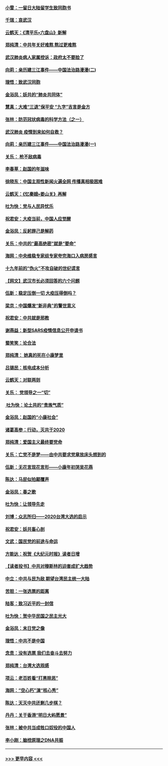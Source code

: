 #### [小雪：一留日大陆留学生致同胞书](../pages/nsc993/n11834624.md?t=02010633) 
#### [千瑞：哀武汉](../pages/nsc993/n11833647.md?t=02010633) 
#### [云鹤天：《清平乐▪六盘山》新解](../pages/nsc993/n11833611.md?t=02010633) 
#### [郑纯清：中共年关好难熬 熬过更难熬](../pages/nsc993/n11833489.md?t=02010633) 
#### [武汉肺炎病人家属控诉：政府太不要脸了](../pages/nsc993/n11833205.md?t=02010633) 
#### [向莉：亲历建三江事件——中国法治路漫漫(二)](../pages/nsc993/n11829102.md?t=02010633) 
#### [理悟：致武汉同胞](../pages/nsc993/n11831522.md?t=02010633) 
#### [金浴凤：妖共的“肺炎共同体”](../pages/nsc993/n11829448.md?t=02010633) 
#### [慧真：大难“三退”保平安 “九字”吉言是金方](../pages/nsc993/n11829501.md?t=02010633) 
#### [张林：防范冠状病毒的科学方法（之一）](../pages/nsc993/n11828618.md?t=02010633) 
#### [武汉肺炎 疫情到来如何自救？](../pages/nsc993/n11827632.md?t=02010633) 
#### [向莉：亲历建三江事件——中国法治路漫漫(一)](../pages/nsc993/n11827190.md?t=02010633) 
#### [关乐： 枪不敌病毒](../pages/nsc993/n11826746.md?t=02010633) 
#### [李春草：赵国的年滋味](../pages/nsc993/n11826321.md?t=02010633) 
#### [徐晓东：中国主观性新闻火遍全网 传播真相极困难](../pages/nsc993/n11826508.md?t=02010633) 
#### [云鹤天：《忆秦娥▪娄山关》再解](../pages/nsc993/n11824682.md?t=02010633) 
#### [吐为快：党与人民异忧乐](../pages/nsc993/n11824660.md?t=02010633) 
#### [祝君安：大疫当前，中国人应觉醒](../pages/nsc993/n11821946.md?t=02010633) 
#### [金浴凤：反躬罪己是解药](../pages/nsc993/n11820280.md?t=02010633) 
#### [关乐：中共的“最高绝密”就是“要命”](../pages/nsc993/n11816946.md?t=02010633) 
#### [海网：中央维稳专家组专家夸完海口入病房感言](../pages/nsc993/n11815138.md?t=02010633) 
#### [十九年前的“伪火”不攻自破的世纪谎言](../pages/nsc993/n11813238.md?t=02010633) 
#### [【网文】武汉市长必须回答的六个问题](../pages/nsc993/n11813848.md?t=02010633) 
#### [伍新：稳定压倒一切 大疫压得倒吗？](../pages/nsc993/n11812634.md?t=02010633) 
#### [梁京：中国爆发“新非典”的警世意义](../pages/nsc993/n11812554.md?t=02010633) 
#### [祝君安：中共就是邪教](../pages/nsc993/n11812431.md?t=02010633) 
#### [谢燕益：新型SARS疫情信息公开申请书](../pages/nsc993/n11808840.md?t=02010633) 
#### [蜀笑笑：论合法](../pages/nsc993/n11808064.md?t=02010633) 
#### [郑纯清： 她真的死在小康梦里](../pages/nsc993/n11806623.md?t=02010633) 
#### [吕锡民：核电成本分析](../pages/nsc993/n11806284.md?t=02010633) 
#### [云鹤天：对联两则](../pages/nsc993/n11805957.md?t=02010633) 
#### [关乐： 党领导之一“切”](../pages/nsc993/n11804505.md?t=02010633) 
#### [ 吐为快：论土共的“贵族气质”](../pages/nsc993/n11804490.md?t=02010633) 
#### [金浴凤：赵国的“小康社会”](../pages/nsc993/n11804452.md?t=02010633) 
#### [诸葛高参：行动，灭共于2020](../pages/nsc993/n11804120.md?t=02010633) 
#### [郑纯清：爱国主义最终要党命](../pages/nsc993/n11802197.md?t=02010633) 
#### [关乐：亡党不是梦——由中共要求党章放床头想到的](../pages/nsc993/n11802156.md?t=02010633) 
#### [伍新：无花言现花言形——小康年初哭吴花燕](../pages/nsc993/n11800044.md?t=02010633) 
#### [陈达：马屁似拍颠覆声](../pages/nsc993/n11800010.md?t=02010633) 
#### [金浴凤：春之歌](../pages/nsc993/n11797687.md?t=02010633) 
#### [吐为快：让领导先走](../pages/nsc993/n11797512.md?t=02010633) 
#### [刘博：众志所归——2020台湾大选的启示](../pages/nsc993/n11796878.md?t=02010633) 
#### [祝君安：妖共畜心剖](../pages/nsc993/n11794273.md?t=02010633) 
#### [文武：国民党的前途与命运](../pages/nsc993/n11794198.md?t=02010633) 
#### [方能达：祝贺《大纪元时报》读者日增](../pages/nsc993/n11793807.md?t=02010633) 
#### [【读者投书】中共对穆斯林的迫害成扩大趋势](../pages/nsc993/n11791371.md?t=02010633) 
#### [中立：中共与民为敌 期望台湾民主统一大陆](../pages/nsc993/n11790392.md?t=02010633) 
#### [苦胆：一张选票的距离](../pages/nsc993/n11788914.md?t=02010633) 
#### [陆客：致习近平的一封信](../pages/nsc993/n11788867.md?t=02010633) 
#### [吐为快：贺中华民国之民主光大](../pages/nsc993/n11788618.md?t=02010633) 
#### [金浴凤：末日党之像](../pages/nsc993/n11787475.md?t=02010633) 
#### [理悟：中共不是中国](../pages/nsc993/n11787463.md?t=02010633) 
#### [念贲：没有选票  我们去奋斗去努力](../pages/nsc993/n11787398.md?t=02010633) 
#### [郑纯清：台湾大选观感](../pages/nsc993/n11786210.md?t=02010633) 
#### [项云：老百姓看“打黑除恶”](../pages/nsc993/n11785398.md?t=02010633) 
#### [海网：“空心朽”演“核心秀”](../pages/nsc993/n11783874.md?t=02010633) 
#### [陈达：天灭中共还剩几步棋？](../pages/nsc993/n11783719.md?t=02010633) 
#### [丹丹：关于香港“明日大屿愿景”](../pages/nsc993/n11783273.md?t=02010633) 
#### [张林：被中共当成牲口奴役的中国人](../pages/nsc993/n11782397.md?t=02010633) 
#### [李小刚：脑控原理之DNA共振](../pages/nsc993/n11780962.md?t=02010633) 

----
#### [ >>> 更早内容 <<< ](../indexes/nsc993-earlier.md)

